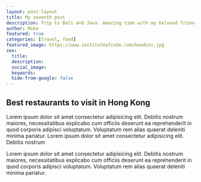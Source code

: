 ```yaml
---
layout: post-layout
title: My seventh post
description: Trip to Bali and Java. Amazing time with my beloved friend. 
author: Mike
featured: true
categories: [travel, food]
featured_image: https://www.instituteofcode.com/houdini.jpg
seo:
  title:
  description:
  social_image:
  keywords:
  hide-from-google: false
---
```


## Best restaurants to visit in Hong Kong 

Lorem ipsum dolor sit amet consectetur adipisicing elit. Debitis nostrum maiores, necessitatibus explicabo cum officiis deserunt ea reprehenderit in quod corporis adipisci voluptatum. Voluptatum rem alias quaerat deleniti minima pariatur. Lorem ipsum dolor sit amet consectetur adipisicing elit. Debitis nostrum 

Lorem ipsum dolor sit amet consectetur adipisicing elit. Debitis nostrum maiores, necessitatibus explicabo cum officiis deserunt ea reprehenderit in quod corporis adipisci voluptatum. Voluptatum rem alias quaerat deleniti minima pariatur.